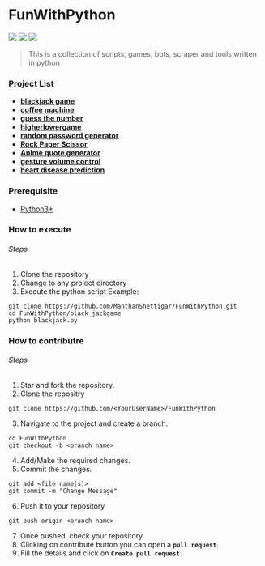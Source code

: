 #  FunWithPython

![](https://img.shields.io/github/stars/ManthanShettigar/FunWithPython) ![](https://img.shields.io/github/watchers/ManthanShettigar/FunWithPython) ![](https://img.shields.io/github/forks/ManthanShettigar/FunWithPython)

> This is a collection of scripts, games, bots, scraper and tools written in python


### Project List 
- [**blackjack game**](/black_jackgame)
- [**coffee machine**](/coffeemachine)
- [**guess the number**](/guess_the_number)
- [**higherlowergame**](/higherlowergame)
- [**random password generator**](/random_password_generator)
- [**Rock Paper Scissor**](/rock_paper_scissor)
- [**Anime quote generator**](/anime_quote_generator)
- [**gesture volume control**](/gesture_volume_control)
- [**heart disease prediction**](/heart_disease_prediction)

### Prerequisite
- [Python3+](https://www.python.org/)




### How to execute
###### Steps
1. Clone the repository
2. Change to any project directory
3. Execute the python script
Example:
```shell
git clone https://github.com/ManthanShettigar/FunWithPython.git
cd FunWithPython/black_jackgame
python blackjack.py
```




### How to contributre
###### Steps
1. Star and fork the repository.
2. Clone the repositry
``` 
git clone https://github.com/<YourUserName>/FunWithPython
```

3. Navigate to the project and create a branch.
```
cd FunWithPython
git checkout -b <branch name>
```
4. Add/Make the required changes.
5. Commit the changes.
```
git add <file name(s)>
git commit -m "Change Message"
```
6. Push it to your repository
```
git push origin <branch name>
```
7. Once pushed. check your repository.
8. Clicking on contribute button you can open a **```pull request```**.
9. Fill the details and click on **```Create pull request```**.

